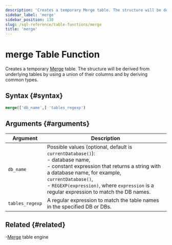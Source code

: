 ```yaml
---
description: 'Creates a temporary Merge table. The structure will be derived from underlying tables by using a union of their columns and by deriving common types.'
sidebar_label: 'merge'
sidebar_position: 130
slug: /sql-reference/table-functions/merge
title: 'merge'
---
```


# merge Table Function

Creates a temporary [Merge](../../engines/table-engines/special/merge.md) table. The structure will be derived from underlying tables by using a union of their columns and by deriving common types.

## Syntax {#syntax}

```sql
merge(['db_name',] 'tables_regexp')
```

## Arguments {#arguments}

| Argument        | Description                                                                                                                                                                                                                                                                                     |
|-----------------|-------------------------------------------------------------------------------------------------------------------------------------------------------------------------------------------------------------------------------------------------------------------------------------------------|
| `db_name`       | Possible values (optional, default is `currentDatabase()`):<br/>    - database name,<br/>    - constant expression that returns a string with a database name, for example, `currentDatabase()`,<br/>    - `REGEXP(expression)`, where `expression` is a regular expression to match the DB names. |
| `tables_regexp` | A regular expression to match the table names in the specified DB or DBs.                                                                                                                                                                                                                       |

## Related {#related}

-[Merge](../../engines/table-engines/special/merge.md) table engine
